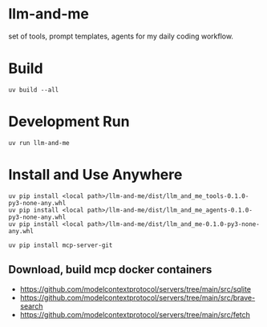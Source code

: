 # llm-and-me

set of tools, prompt templates, agents for my daily coding workflow.

# Build

```
uv build --all
```

# Development Run

```
uv run llm-and-me
```

# Install and Use Anywhere

```
uv pip install <local path>/llm-and-me/dist/llm_and_me_tools-0.1.0-py3-none-any.whl
uv pip install <local path>/llm-and-me/dist/llm_and_me_agents-0.1.0-py3-none-any.whl
uv pip install <local path>/llm-and-me/dist/llm_and_me-0.1.0-py3-none-any.whl

uv pip install mcp-server-git
```

## Download, build mcp docker containers

- https://github.com/modelcontextprotocol/servers/tree/main/src/sqlite
- https://github.com/modelcontextprotocol/servers/tree/main/src/brave-search
- https://github.com/modelcontextprotocol/servers/tree/main/src/fetch
